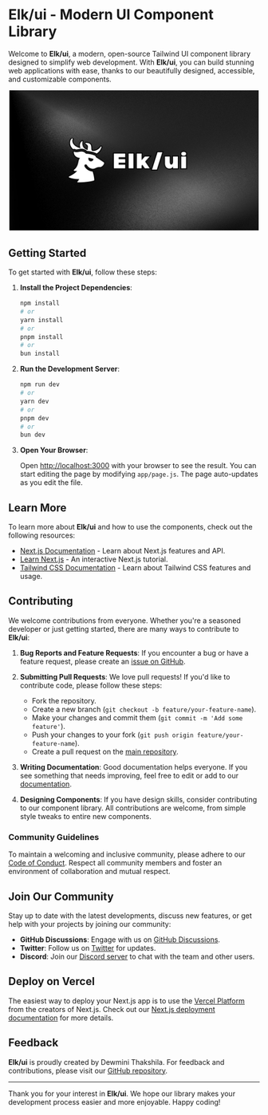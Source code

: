 # Elk/ui - Modern UI Component Library

Welcome to **Elk/ui**, a modern, open-source Tailwind UI component library designed to simplify web development. With **Elk/ui**, you can build stunning web applications with ease, thanks to our beautifully designed, accessible, and customizable components.
<p align="center">
  <img src="https://github.com/KavindiDev/elk-ui/blob/main/app/opengraph-image.jpg" alt="Elk/ui" width="500" />
</p>


## Getting Started

To get started with **Elk/ui**, follow these steps:

1. **Install the Project Dependencies**:

    ```bash
    npm install
    # or
    yarn install
    # or
    pnpm install
    # or
    bun install
    ```

2. **Run the Development Server**:

    ```bash
    npm run dev
    # or
    yarn dev
    # or
    pnpm dev
    # or
    bun dev
    ```

3. **Open Your Browser**:

    Open [http://localhost:3000](http://localhost:3000) with your browser to see the result. You can start editing the page by modifying `app/page.js`. The page auto-updates as you edit the file.

## Learn More

To learn more about **Elk/ui** and how to use the components, check out the following resources:

- [Next.js Documentation](https://nextjs.org/docs) - Learn about Next.js features and API.
- [Learn Next.js](https://nextjs.org/learn) - An interactive Next.js tutorial.
- [Tailwind CSS Documentation](https://tailwindcss.com/docs) - Learn about Tailwind CSS features and usage.

## Contributing

We welcome contributions from everyone. Whether you're a seasoned developer or just getting started, there are many ways to contribute to **Elk/ui**:

1. **Bug Reports and Feature Requests**: If you encounter a bug or have a feature request, please create an [issue on GitHub](https://github.com/KavindiDev/elk-ui/issues).

2. **Submitting Pull Requests**: We love pull requests! If you'd like to contribute code, please follow these steps:
    - Fork the repository.
    - Create a new branch (`git checkout -b feature/your-feature-name`).
    - Make your changes and commit them (`git commit -m 'Add some feature'`).
    - Push your changes to your fork (`git push origin feature/your-feature-name`).
    - Create a pull request on the [main repository](https://github.com/KavindiDev/elk-ui/pulls).

3. **Writing Documentation**: Good documentation helps everyone. If you see something that needs improving, feel free to edit or add to our [documentation](https://github.com/KavindiDev/elk-ui/wiki).

4. **Designing Components**: If you have design skills, consider contributing to our component library. All contributions are welcome, from simple style tweaks to entire new components.

### Community Guidelines

To maintain a welcoming and inclusive community, please adhere to our [Code of Conduct](https://github.com/KavindiDev/elk-ui/blob/main/CODE_OF_CONDUCT.md). Respect all community members and foster an environment of collaboration and mutual respect.

## Join Our Community

Stay up to date with the latest developments, discuss new features, or get help with your projects by joining our community:

- **GitHub Discussions**: Engage with us on [GitHub Discussions](https://github.com/KavindiDev/elk-ui/discussions).
- **Twitter**: Follow us on [Twitter](https://twitter.com/ElkUI) for updates.
- **Discord**: Join our [Discord server](https://discord.gg/elkui) to chat with the team and other users.

## Deploy on Vercel

The easiest way to deploy your Next.js app is to use the [Vercel Platform](https://vercel.com/new?utm_medium=default-template&filter=next.js&utm_source=create-next-app&utm_campaign=create-next-app-readme) from the creators of Next.js. Check out our [Next.js deployment documentation](https://nextjs.org/docs/deployment) for more details.

## Feedback

**Elk/ui** is proudly created by Dewmini Thakshila. For feedback and contributions, please visit our [GitHub repository](https://github.com/KavindiDev/elk-ui).

---

Thank you for your interest in **Elk/ui**. We hope our library makes your development process easier and more enjoyable. Happy coding!
